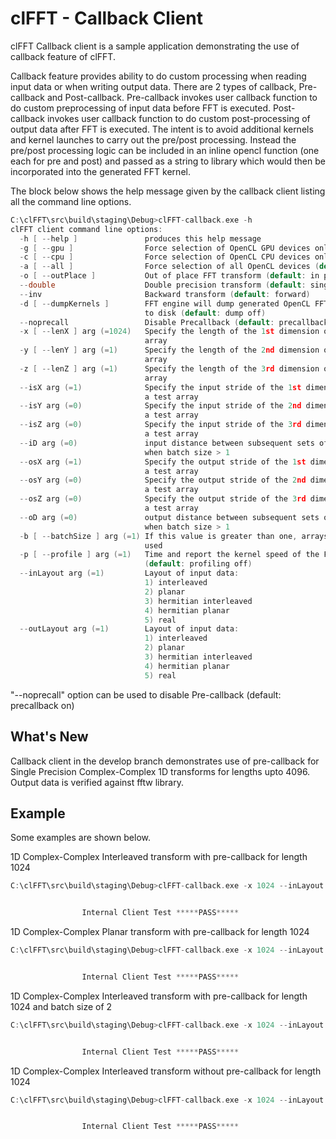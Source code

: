 clFFT - Callback Client
=======================


clFFT Callback client is a sample application demonstrating the use of 
callback feature of clFFT. 

Callback feature provides ability to do custom processing when reading 
input data or when writing output data. There are 2 types of callback,
Pre-callback and Post-callback. Pre-callback invokes user callback 
function to do custom preprocessing of input data before FFT is executed.
Post-callback invokes user callback function to do custom post-processing 
of output data after FFT is executed. The intent is to avoid additional 
kernels and kernel launches to carry out the pre/post processing. Instead 
the pre/post processing logic can be included in an inline opencl function 
(one each for pre and post) and passed as a string to library which would 
then be incorporated into the generated FFT kernel.

The block below shows the help message given by the callback client listing 
all the command line options.

```c
C:\clFFT\src\build\staging\Debug>clFFT-callback.exe -h
clFFT client command line options:
  -h [ --help ]               produces this help message
  -g [ --gpu ]                Force selection of OpenCL GPU devices only
  -c [ --cpu ]                Force selection of OpenCL CPU devices only
  -a [ --all ]                Force selection of all OpenCL devices (default)
  -o [ --outPlace ]           Out of place FFT transform (default: in place)
  --double                    Double precision transform (default: single)
  --inv                       Backward transform (default: forward)
  -d [ --dumpKernels ]        FFT engine will dump generated OpenCL FFT kernels
                              to disk (default: dump off)
  --noprecall                 Disable Precallback (default: precallback on)
  -x [ --lenX ] arg (=1024)   Specify the length of the 1st dimension of a test
                              array
  -y [ --lenY ] arg (=1)      Specify the length of the 2nd dimension of a test
                              array
  -z [ --lenZ ] arg (=1)      Specify the length of the 3rd dimension of a test
                              array
  --isX arg (=1)              Specify the input stride of the 1st dimension of
                              a test array
  --isY arg (=0)              Specify the input stride of the 2nd dimension of
                              a test array
  --isZ arg (=0)              Specify the input stride of the 3rd dimension of
                              a test array
  --iD arg (=0)               input distance between subsequent sets of data
                              when batch size > 1
  --osX arg (=1)              Specify the output stride of the 1st dimension of
                              a test array
  --osY arg (=0)              Specify the output stride of the 2nd dimension of
                              a test array
  --osZ arg (=0)              Specify the output stride of the 3rd dimension of
                              a test array
  --oD arg (=0)               output distance between subsequent sets of data
                              when batch size > 1
  -b [ --batchSize ] arg (=1) If this value is greater than one, arrays will be
                              used
  -p [ --profile ] arg (=1)   Time and report the kernel speed of the FFT
                              (default: profiling off)
  --inLayout arg (=1)         Layout of input data:
                              1) interleaved
                              2) planar
                              3) hermitian interleaved
                              4) hermitian planar
                              5) real
  --outLayout arg (=1)        Layout of input data:
                              1) interleaved
                              2) planar
                              3) hermitian interleaved
                              4) hermitian planar
                              5) real

```
"--noprecall" option can be used to disable Pre-callback (default: precallback on)

## What's New

Callback client in the develop branch demonstrates use of pre-callback 
for Single Precision Complex-Complex 1D transforms for lengths upto 4096. Output data
is verified against fftw library.

## Example

Some examples are shown below.

1D Complex-Complex Interleaved transform with pre-callback for length 1024
```c
C:\clFFT\src\build\staging\Debug>clFFT-callback.exe -x 1024 --inLayout 1 --outLayout 1


                Internal Client Test *****PASS*****
```				

1D Complex-Complex Planar transform with pre-callback for length 1024
```c
C:\clFFT\src\build\staging\Debug>clFFT-callback.exe -x 1024 --inLayout 2 --outLayout 2


                Internal Client Test *****PASS*****
```

1D Complex-Complex Interleaved transform with pre-callback for length 1024 and batch size of 2
```c
C:\clFFT\src\build\staging\Debug>clFFT-callback.exe -x 1024 --inLayout 1 --outLayout 1 -b 2


                Internal Client Test *****PASS*****
```

1D Complex-Complex Interleaved transform without pre-callback for length 1024 
```c
C:\clFFT\src\build\staging\Debug>clFFT-callback.exe -x 1024 --inLayout 1 --outLayout 1 --noprecall


                Internal Client Test *****PASS*****
```